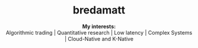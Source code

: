 <h1 align="center"> bredamatt </h1>

<div align="center">
  <b>My interests:</b><br>
  <a> Algorithmic trading </a> | 
  <a> Quantitative research  </a> |
  <a> Low latency </a> |
  <a> Complex Systems </a> |
  <a> Cloud-Native and K-Native </a>
  <br><br>
